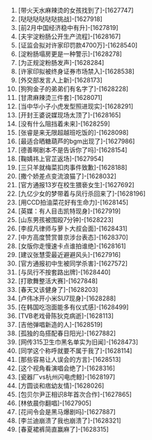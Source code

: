 
1. [带火天水麻辣烫的女孩找到了]-[1627747]
1. [哒哒哒哒哒哒挑战]-[1627918]
1. [前2月中国经济稳中有升]-[1627819]
1. [夫宇淀粉肠公开生产流程]-[1628167]
1. [证监会拟对许家印罚款4700万]-[1628540]
1. [淀粉肠塌房更是一种警示]-[1628278]
1. [为正规淀粉肠发声]-[1628284]
1. [许家印拟被终身证券市场禁入]-[1628538]
1. [外交部发言人上新]-[1628173]
1. [狗狗金子的弟弟们有名字了]-[1628228]
1. [甘肃麻辣烫三件套]-[1628071]
1. [当中华小子小虎发型照进现实]-[1628291]
1. [开封王婆说媒现场太顶了]-[1628165]
1. [没有什么阻挡着未来]-[1628259]
1. [张睿是来无限超越班吃饭的]-[1628098]
1. [最适合晒糖葫芦的bgm出现了]-[1627986]
1. [德善啊剧本不是告诉你了吗]-[1628154]
1. [鞠婧祎上官芷返场]-[1627954]
1. [三只羊就梅菜扣肉事件致歉]-[1628188]
1. [撒个娇差点变流浪猫了]-[1628032]
1. [官方通报13岁在校生猥亵女生]-[1627692]
1. [九亿少女的梦带着与凤行杀回来了]-[1628196]
1. [用CCD拍油菜花好有生命力]-[1628145]
1. [英媒：有人目击凯特现身]-[1627919]
1. [山东男孩被围殴7分钟]-[1628223]
1. [李叔凡律师与萝卜大叔会面]-[1628431]
1. [中方高度赞赏普京涉台表态]-[1628370]
1. [女版你走慢速卡点谁拍谁绝]-[1628161]
1. [建议张慧雯最近避避风头]-[1627916]
1. [官方通报初中生被同学杀害]-[1627572]
1. [与凤行不按套路出牌]-[1628440]
1. [打歌舞整活大赛]-[1627848]
1. [春天又该健身了]-[1628203]
1. [卢伟冰开小米SU7现身]-[1628288]
1. [在韩国吃泡面能多有仪式感]-[1628499]
1. [TVB老戏骨陈狄克病逝]-[1628113]
1. [吉他弹唱新造的人]-[1628519]
1. [孤独的岛搭配春日阳光]-[1627882]
1. [网传315卫生巾黑名单实为旧闻]-[1628473]
1. [同学这个称呼就要不属于我了]-[1628114]
1. [那些容易让人误会的方言]-[1628513]
1. [这个视角看演唱会绝了]-[1628316]
1. [瓷器厂vs杭州闪电虎鲸]-[1628197]
1. [方圆谈和痞幼友情]-[1628026]
1. [包贝尔尹正相识8年首次合作]-[1627865]
1. [林依晨你翻唱]-[1627905]
1. [花间令会是黑马爆剧吗]-[1627887]
1. [李兰迪崩溃了我也崩溃了]-[1628321]
1. [春夏裙裤简直赢麻了]-[1628315]